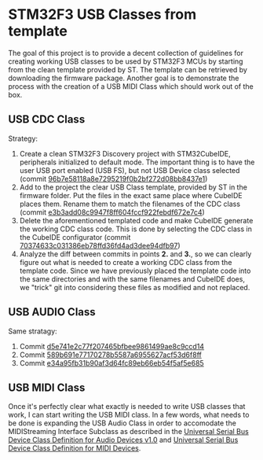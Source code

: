 # STM32F3 USB Classes from template
The goal of this project is to provide a decent collection of guidelines for creating working USB classes to be used by STM32F3 MCUs by starting from the clean template provided by ST. The template can be retrieved by downloading the firmware package. Another goal is to demonstrate the process with the creation of a USB MIDI Class which should work out of the box.   
## USB CDC Class
Strategy:   
1. Create a clean STM32F3 Discovery project with STM32CubeIDE, peripherals initialized to default mode. The important thing is to have the user USB port enabled (USB FS), but not USB Device class selected (commit [96b7e58118a8e7295219f0b2bf272d08bb8437e1](https://github.com/michele-perrone/STM32F3-USB_CDC-from-template/commit/96b7e58118a8e7295219f0b2bf272d08bb8437e1))
2. Add to the project the clear USB Class template, provided by ST in the firmware folder. Put the files in the exact same place where CubeIDE places them. Rename them to match the filenames of the CDC class (commit [e3b3add08c9947f8ff604fccf922febdf672e7c4](https://github.com/michele-perrone/STM32F3-USB_CDC-from-template/commit/e3b3add08c9947f8ff604fccf922febdf672e7c4))
3. Delete the aforementioned templated code and make CubeIDE generate the working CDC class code. This is done by selecting the CDC class in the CubeIDE configurator (commit [70374633c031386eb78ffd36fd4ad3dee94dfb97](https://github.com/michele-perrone/STM32F3-USB_CDC-from-template/commit/70374633c031386eb78ffd36fd4ad3dee94dfb97))
4. Analyze the diff between commits in points **2.** and **3.**, so we can clearly figure out what is needed to create a working CDC class from the template code. Since we have previously placed the template code into the same directories and with the same filenames and CubeIDE does, we "trick" git into considering these files as modified and not replaced.
## USB AUDIO Class
Same stratagy:
1. Commit [d5e741e2c77f207465bfbee9861499ae8c9ccd14](https://github.com/michele-perrone/STM32F3-USB-Classes-from-template/commit/d5e741e2c77f207465bfbee9861499ae8c9ccd14)
2. Commit [589b691e77170278b5587a6955627acf53d6f8ff](https://github.com/michele-perrone/STM32F3-USB-Classes-from-template/commit/589b691e77170278b5587a6955627acf53d6f8ff)
3. Commit [e34a95fb31b90af3d64fc89eb66eb54f5af5e685](https://github.com/michele-perrone/STM32F3-USB-Classes-from-template/commit/e34a95fb31b90af3d64fc89eb66eb54f5af5e685)
## USB MIDI Class
Once it's perfectly clear what exactly is needed to write USB classes that work, I can start writing the USB MIDI class. In a few words, what needs to be done is expanding the USB Audio Class in order to accomodate the MIDIStreaming Interface Subclass as described in the [Universal Serial Bus Device Class Definition for Audio Devices v1.0](https://www.usb.org/sites/default/files/audio10.pdf) and [Universal Serial Bus Device Class Definition for MIDI Devices](https://www.usb.org/sites/default/files/midi10.pdf).
